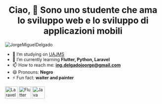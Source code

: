 ### <h1><center><b>Ciao, 👋 Sono uno studente che ama lo sviluppo web e lo sviluppo di applicazioni mobili</b></center></h1>


<p align="left"> <img src="https://komarev.com/ghpvc/?username=JorgeMiguelDelgado" alt="JorgeMiguelDelgado" /> </p>


- 🔭 I’m studying on [UAJMS](http://www.uajms.edu.bo)
- 🌱 I’m currently learning **Flutter, Python, Laravel**
- 📫 How to reach me: **ing.delgadojoorge@gmail.com**
- 😄 Pronouns: **Negro**
- ⚡ Fun fact: **waiter and painter**

<p align="left"><img href="https://raw.githubusercontent.com/devicons/devicon/master/icons/laravel/laravel-plain-wordmark.svg" alt="Laravel" width="40" height="40"/>
  <img href="https://raw.githubusercontent.com/devicons/devicon/master/icons/flutter/flutter-original.svg" alt="Flutter" width="40" height="40"/>
  <img href="https://raw.githubusercontent.com/devicons/devicon/master/icons/java/java-original-wordmark.svg" alt="Java" width="40" height="40"/>
  
  

  </p>
